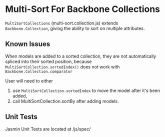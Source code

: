 <h1>Multi-Sort For Backbone Collections</h1>

<code>MultiSortCollections</code>
(multi-sort.collection.js) extends <code>Backbone.Collection</code>, 
giving the ability to sort on multiple attributes.

<h2>Known Issues</h2>
When models are added to a sorted collection, they are not automatically spliced into
their sorted position, because <code>MultiSortCollection.sortedIndex()</code> does not work 
with <code>Backbone.Collection.comparator</code>

User will need to either 
1) use <code>MultiSortCollection.sortedIndex</code> to move the model after it's been added,
2) call MultiSortCollection.sortBy after adding models.

<h2>Unit Tests</h2>
Jasmin Unit Tests are located at /js/spec/